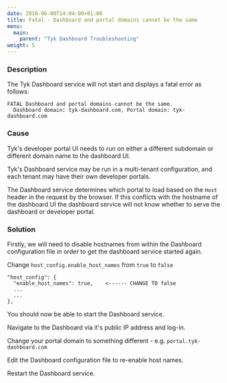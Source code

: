 ```yaml
---
date: 2018-06-08T14:04:00+01:00
title: Fatal - Dashboard and portal domains cannot be the same
menu:
  main:
    parent: "Tyk Dashboard Troubleshooting"
weight: 5 
---
```


### Description

The Tyk Dashboard service will not start and displays a fatal error as follows:

```
FATAL Dashboard and portal domains cannot be the same. 
  Dashboard domain: tyk-dashboard.com, Portal domain: tyk-dashboard.com
```

### Cause

Tyk's developer portal UI needs to run on either a different subdomain or different domain name to the dashboard UI.

Tyk's Dashboard service may be run in a multi-tenant configuration, and each tenant may have their own developer portals.

The Dashboard service determines which portal to load based on the `Host` header in the request by the browser. If this
conflicts with the hostname of the dashboard UI the dashboard service will not know whether to serve the dashboard or
developer portal.

### Solution

Firstly, we will need to disable hostnames from within the Dashboard configuration file in order to get the dashboard
service started again.

Change `host_config.enable_host_names` from `true` to `false`
```
"host_config": {
  "enable_host_names": true,    <------ CHANGE TO false
  ...
  ...
},
```

You should now be able to start the Dashboard service.

Navigate to the Dashboard via it's public IP address and log-in.

Change your portal domain to something different - e.g. `portal.tyk-dashboard.com`

Edit the Dashboard configuration file to re-enable host names.

Restart the Dashboard service.
